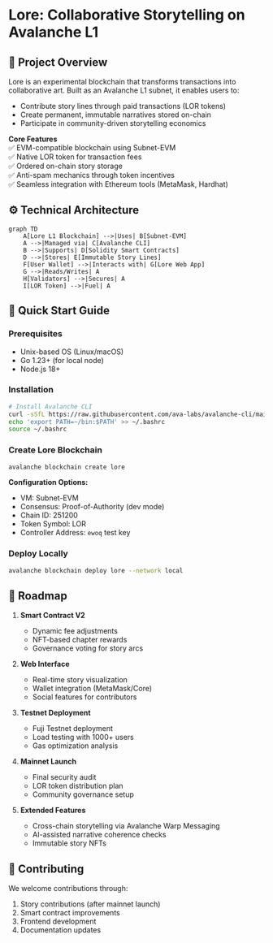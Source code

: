 # Lore: Collaborative Storytelling on Avalanche L1

## 🌟 Project Overview
Lore is an experimental blockchain that transforms transactions into collaborative art. Built as an Avalanche L1 subnet, it enables users to:
- Contribute story lines through paid transactions (LOR tokens)
- Create permanent, immutable narratives stored on-chain
- Participate in community-driven storytelling economics

**Core Features**  
✅ EVM-compatible blockchain using Subnet-EVM  
✅ Native LOR token for transaction fees  
✅ Ordered on-chain story storage  
✅ Anti-spam mechanics through token incentives  
✅ Seamless integration with Ethereum tools (MetaMask, Hardhat)

## ⚙️ Technical Architecture
```mermaid
graph TD
    A[Lore L1 Blockchain] -->|Uses| B[Subnet-EVM]
    A -->|Managed via| C[Avalanche CLI]
    B -->|Supports| D[Solidity Smart Contracts]
    D -->|Stores| E[Immutable Story Lines]
    F[User Wallet] -->|Interacts with| G[Lore Web App]
    G -->|Reads/Writes| A
    H[Validators] -->|Secures| A
    I[LOR Token] -->|Fuel| A
```

## 🚀 Quick Start Guide

### Prerequisites
- Unix-based OS (Linux/macOS)
- Go 1.23+ (for local node)
- Node.js 18+

### Installation
```bash
# Install Avalanche CLI
curl -sSfL https://raw.githubusercontent.com/ava-labs/avalanche-cli/main/scripts/install.sh | sh -s
echo 'export PATH=~/bin:$PATH' >> ~/.bashrc
source ~/.bashrc
```

### Create Lore Blockchain 
```bash
avalanche blockchain create lore
```
**Configuration Options:**
- VM: Subnet-EVM
- Consensus: Proof-of-Authority (dev mode)
- Chain ID: 251200
- Token Symbol: LOR
- Controller Address: `ewoq` test key

### Deploy Locally
```bash
avalanche blockchain deploy lore --network local
```

## 🔮 Roadmap
1. **Smart Contract V2**  
   - Dynamic fee adjustments
   - NFT-based chapter rewards
   - Governance voting for story arcs 

2. **Web Interface**  
   - Real-time story visualization
   - Wallet integration (MetaMask/Core)
   - Social features for contributors 

3. **Testnet Deployment**  
   - Fuji Testnet deployment
   - Load testing with 1000+ users
   - Gas optimization analysis 

4. **Mainnet Launch**  
   - Final security audit
   - LOR token distribution plan
   - Community governance setup 

5. **Extended Features**  
   - Cross-chain storytelling via Avalanche Warp Messaging
   - AI-assisted narrative coherence checks
   - Immutable story NFTs 

## 🤝 Contributing
We welcome contributions through:
1. Story contributions (after mainnet launch)
2. Smart contract improvements
3. Frontend development
4. Documentation updates
